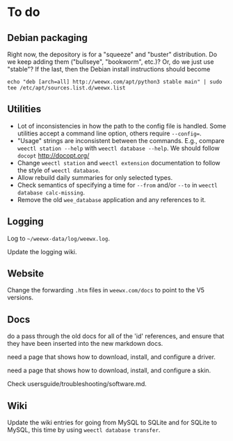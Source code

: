# To do

## Debian packaging

Right now, the depository is for a "squeeze" and "buster" distribution. Do we keep adding them
("bullseye", "bookworm", etc.)? Or, do we just use "stable"? If the last, then the Debian
install instructions should become 

    echo "deb [arch=all] http://weewx.com/apt/python3 stable main" | sudo tee /etc/apt/sources.list.d/weewx.list

## Utilities

- Lot of inconsistencies in how the path to the config file is handled. Some utilities accept a
  command line option, others require `--config=`.
- "Usage" strings are inconsistent between the commands. 
  E.g., compare `weectl station --help` with `weectl database --help`. We should follow
  `docopt` http://docopt.org/
- Change `weectl station` and `weectl extension` documentation to follow
  the style of `weectl database`.
- Allow rebuild daily summaries for only selected types.
- Check semantics of specifying a time for `--from` and/or `--to` 
  in `weectl database calc-missing`.
- Remove the old `wee_database` application and any references to it.

## Logging

Log to `~/weewx-data/log/weewx.log`.

Update the logging wiki.

## Website

Change the forwarding `.htm` files in `weewx.com/docs` to point to the V5 versions.

## Docs

do a pass through the old docs for all of the 'id' references, and ensure that
they have been inserted into the new markdown docs.

need a page that shows how to download, install, and configure a driver.

need a page that shows how to download, install, and configure a skin.

Check usersguide/troubleshooting/software.md.


## Wiki

Update the wiki entries for going from MySQL to SQLite and for SQLite to MySQL, this time
by using `weectl database transfer`.